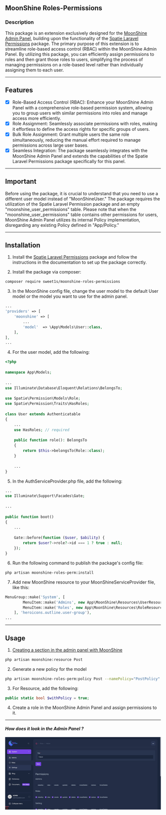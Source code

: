 ## MoonShine Roles-Permissions

### Description

This package is an extension exclusively designed for the [MoonShine Admin Panel](https://github.com/moonshine-software/moonshine), building upon the functionality of the [Spatie Laravel Permissions](https://github.com/spatie/laravel-permission) package. The primary purpose of this extension is to streamline role-based access control (RBAC) within the MoonShine Admin Panel. By utilizing this package, you can efficiently assign permissions to roles and then grant those roles to users, simplifying the process of managing permissions on a role-based level rather than individually assigning them to each user.

---

## Features

- [x] Role-Based Access Control (RBAC): Enhance your MoonShine Admin Panel with a comprehensive role-based permission system, allowing you to group users with similar permissions into roles and manage access more efficiently.
- [x] Role Assignment: Seamlessly associate permissions with roles, making it effortless to define the access rights for specific groups of users.
- [X] Bulk Role Assignment: Grant multiple users the same role simultaneously, reducing the manual effort required to manage permissions across large user bases.
- [x] Seamless Integration: The package seamlessly integrates with the MoonShine Admin Panel and extends the capabilities of the Spatie Laravel Permissions package specifically for this panel.

---

## Important

Before using the package, it is crucial to understand that you need to use a different user model instead of "MoonShineUser." The package requires the utilization of the Spatie Laravel Permission package and an empty "moonshine_user_permissions" table. Please note that when the "moonshine_user_permissions" table contains other permissions for users, MoonShine Admin Panel utilizes its internal Policy implementation, disregarding any existing Policy defined in "App/Policy."

---

## Installation

1. Install the [Spatie Laravel Permissions](https://github.com/spatie/laravel-permission) package and follow the instructions in the documentation to set up the package correctly.

2. Install the package via composer:

```bash
composer require sweet1s/moonshine-roles-permissions
```
3. In the MoonShine config file, change the user model to the default User model or the model you want to use for the admin panel.

```PHP
...
'providers' => [
    'moonshine' => [
        ...
        'model'  => \App\Models\User::class,
    ],
],
...
```
4. For the user model, add the following:

```PHP
<?php

namespace App\Models;

...
use Illuminate\Database\Eloquent\Relations\BelongsTo;

use Spatie\Permission\Models\Role;
use Spatie\Permission\Traits\HasRoles;

class User extends Authenticatable
{
    ...
    use HasRoles; // required

    public function role(): BelongsTo
    {
        return $this->belongsTo(Role::class);
    }

    ...
}
```

5. In the AuthServiceProvider.php file, add the following:

```PHP
...
use Illuminate\Support\Facades\Gate;

...

public function boot()
{
    ...

    Gate::before(function ($user, $ability) {
        return $user?->role?->id === 1 ? true : null;
    });
}
```

6. Run the following command to publish the package's config file:

```bash
php artisan moonshine-roles-perm:install
```

7. Add new MoonShine resource to your MoonShineServiceProvider file, like this:

```PHP
MenuGroup::make('System', [
        MenuItem::make('Admins', new App\MoonShine\Resources\UserResource(), 'heroicons.outline.users'),
        MenuItem::make('Roles', new App\MoonShine\Resources\RoleResource(), 'heroicons.outline.shield-exclamation'),
    ], 'heroicons.outline.user-group'),
...
```
---
## Usage

1. [Creating a section in the admin panel with MoonShine](https://moonshine.cutcode.dev/section/resources-index?change-moonshine-locale=en)
```bash
php artisan moonshine:resource Post
```
2. Generate a new policy for the model
```bash
php artisan moonshine-roles-perm:policy Post --namePolicy="PostPolicy"
```
3. For Resource, add the following:

```PHP
public static bool $withPolicy = true;
```
4. Create a role in the MoonShine Admin Panel and assign permissions to it.

---

#### _How does it look in the Admin Panel ?_
![How does it look in the Admin Panel](./.docs/images/how-look-role.jpg)

